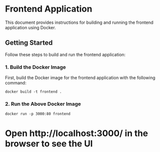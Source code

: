 # Frontend Application

This document provides instructions for building and running the frontend application using Docker.

## Getting Started

Follow these steps to build and run the frontend application:

### 1. Build the Docker Image

First, build the Docker image for the frontend application with the following command:

```
docker build -t frontend .
```

### 2. Run the Above Docker Image

```
docker run -p 3000:80 frontend
```

# Open http://localhost:3000/ in the browser to see the UI
